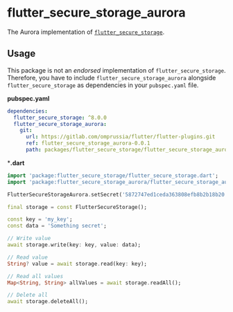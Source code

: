 # flutter_secure_storage_aurora

The Aurora implementation of [`flutter_secure_storage`](https://pub.dev/packages/flutter_secure_storage).

## Usage

This package is not an _endorsed_ implementation of `flutter_secure_storage`.
Therefore, you have to include `flutter_secure_storage_aurora` alongside `flutter_secure_storage` as dependencies in your `pubspec.yaml` file.

**pubspec.yaml**

```yaml
dependencies:
  flutter_secure_storage: ^8.0.0
  flutter_secure_storage_aurora:
    git:
      url: https://gitlab.com/omprussia/flutter/flutter-plugins.git
      ref: flutter_secure_storage_aurora-0.0.1
      path: packages/flutter_secure_storage/flutter_secure_storage_aurora
```

***.dart**

```dart
import 'package:flutter_secure_storage/flutter_secure_storage.dart';
import 'package:flutter_secure_storage_aurora/flutter_secure_storage_aurora.dart';

FlutterSecureStorageAurora.setSecret('5872747ed1ceda363808efb8b2b18b20');

final storage = const FlutterSecureStorage();

const key = 'my_key';
const data = 'Something secret';

// Write value
await storage.write(key: key, value: data);

// Read value
String? value = await storage.read(key: key);

// Read all values
Map<String, String> allValues = await storage.readAll();

// Delete all
await storage.deleteAll();
```
